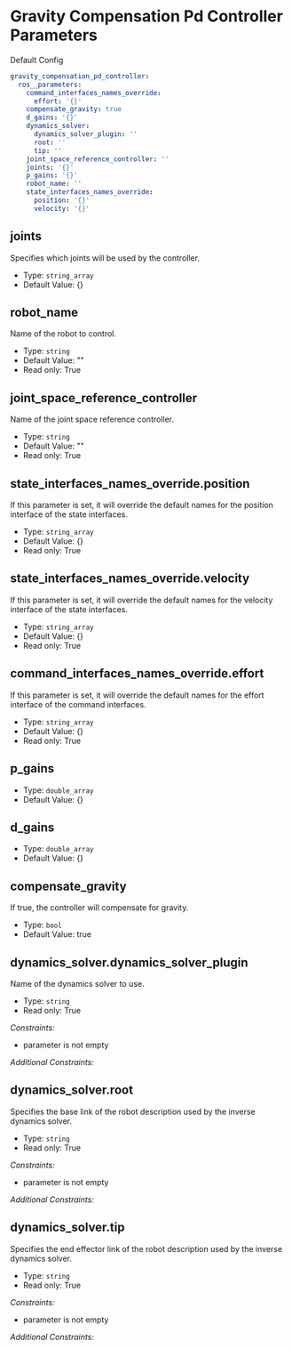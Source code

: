 # Gravity Compensation Pd Controller Parameters

Default Config
```yaml
gravity_compensation_pd_controller:
  ros__parameters:
    command_interfaces_names_override:
      effort: '{}'
    compensate_gravity: true
    d_gains: '{}'
    dynamics_solver:
      dynamics_solver_plugin: ''
      root: ''
      tip: ''
    joint_space_reference_controller: ''
    joints: '{}'
    p_gains: '{}'
    robot_name: ''
    state_interfaces_names_override:
      position: '{}'
      velocity: '{}'

```

## joints

Specifies which joints will be used by the controller.

* Type: `string_array`
* Default Value: {}

## robot_name

Name of the robot to control.

* Type: `string`
* Default Value: ""
* Read only: True

## joint_space_reference_controller

Name of the joint space reference controller.

* Type: `string`
* Default Value: ""
* Read only: True

## state_interfaces_names_override.position

If this parameter is set, it will override the default names for the position interface of the state interfaces.

* Type: `string_array`
* Default Value: {}
* Read only: True

## state_interfaces_names_override.velocity

If this parameter is set, it will override the default names for the velocity interface of the state interfaces.

* Type: `string_array`
* Default Value: {}
* Read only: True

## command_interfaces_names_override.effort

If this parameter is set, it will override the default names for the effort interface of the command interfaces.

* Type: `string_array`
* Default Value: {}
* Read only: True

## p_gains

* Type: `double_array`
* Default Value: {}

## d_gains

* Type: `double_array`
* Default Value: {}

## compensate_gravity

If true, the controller will compensate for gravity.

* Type: `bool`
* Default Value: true

## dynamics_solver.dynamics_solver_plugin

Name of the dynamics solver to use.

* Type: `string`
* Read only: True

*Constraints:*
 - parameter is not empty

*Additional Constraints:*



## dynamics_solver.root

Specifies the base link of the robot description used by the inverse dynamics solver.

* Type: `string`
* Read only: True

*Constraints:*
 - parameter is not empty

*Additional Constraints:*



## dynamics_solver.tip

Specifies the end effector link of the robot description used by the inverse dynamics solver.

* Type: `string`
* Read only: True

*Constraints:*
 - parameter is not empty

*Additional Constraints:*



